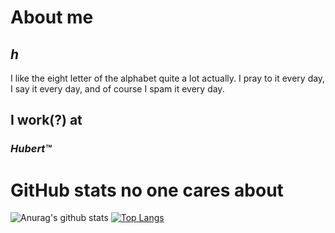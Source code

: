 # About me
## *h*
I like the eight letter of the alphabet quite a lot actually.
I pray to it every day, I say it every day, and of course I spam it every day.

## I work(?) at
### *Hubert™️*

# GitHub stats no one cares about
![Anurag's github stats](https://github-readme-stats.vercel.app/api?username=Darko331&show_icons=true&theme=tokyonight)
[![Top Langs](https://github-readme-stats.vercel.app/api/top-langs/?username=Darko331&layout=compact&theme=tokyonight)](https://github.com/anuraghazra/github-readme-stats)
